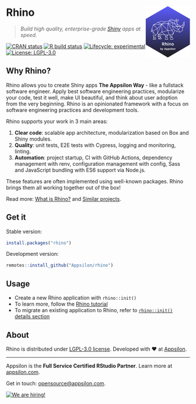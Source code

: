 # Rhino <a href="https://appsilon.github.io/rhino/"><img src="man/figures/rhino.png" align="right" alt="Rhino logo" style="height: 140px;"></a>
> _Build high quality, enterprise-grade [Shiny](https://shiny.rstudio.com/) apps at speed._

<!-- badges: start -->
[![CRAN status](https://www.r-pkg.org/badges/version/rhino)](https://cran.r-project.org/package=rhino)
[![R build status](https://github.com/Appsilon/rhino/workflows/R-CMD-check/badge.svg)](https://github.com/Appsilon/rhino/actions)
[![Lifecycle: experimental](https://img.shields.io/badge/lifecycle-experimental-orange.svg)](https://lifecycle.r-lib.org/articles/stages.html#experimental)
[![License: LGPL-3.0](https://img.shields.io/badge/License-LGPL--3.0-blue.svg)][LGPL-3.0 license]
<!-- badges: end -->


## Why Rhino?
Rhino allows you to create Shiny apps **The Appsilon Way**  - like a fullstack software engineer. Apply best software engineering practices, modularize your code, test it well, make UI beautiful, and think about user adoption from the very beginning. Rhino is an opinionated framework with a focus on software engineering practices and development tools.

Rhino supports your work in 3 main areas:

1. **Clear code**: scalable app architecture, modularization based on Box and Shiny modules.
2. **Quality**: unit tests, E2E tests with Cypress, logging and monitoring, linting.
3. **Automation**: project startup, CI with GitHub Actions, dependency management with renv,
configuration management with config, Sass and JavaScript bundling with ES6 support via Node.js.

These features are often implemented using well-known packages.
Rhino brings them all working together out of the box!

Read more:
[What is Rhino?](https://appsilon.github.io/rhino/articles/explanation/what-is-rhino.html)
and [Similar projects](https://appsilon.github.io/rhino/articles/explanation/similar-projects.html).

## Get it
Stable version:
```r
install.packages("rhino")
```

Development version:
```r
remotes::install_github("Appsilon/rhino")
```

## Usage

* Create a new Rhino application with `rhino::init()`
* To learn more, follow the
[Rhino tutorial](https://appsilon.github.io/rhino/articles/tutorial/create-your-first-rhino-app.html)
* To migrate an existing application to Rhino, refer to
[`rhino::init()` details section](https://appsilon.github.io/rhino/reference/init.html#details-1)

## About

Rhino is distributed under [LGPL-3.0 license]. Developed with :heart: at [Appsilon].

---

Appsilon is the **Full Service Certified RStudio Partner**. Learn more at [appsilon.com][Appsilon].

Get in touch: opensource@appsilon.com.

<a href="https://appsilon.com/careers/"><img src="http://d2v95fjda94ghc.cloudfront.net/hiring.png" alt="We are hiring!"></a>


<!-- Links -->
[LGPL-3.0 license]: https://opensource.org/licenses/LGPL-3.0
[Appsilon]: https://appsilon.com
